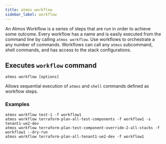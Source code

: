 ```yaml
---
title: atmos workflow
sidebar_label: workflow
---
```


An Atmos Workflow is a series of steps that are run in order to achieve some outcome. Every workflow has a name and is easily executed from the
command line by calling `atmos workflow`. Use workflows to orchestrate a any number of commands. Workflows can call any `atmos` subcommand, shell
commands, and has access to the stack configurations.

## Executes `workflow` command

```shell
atmos workflow [options]
```

Allows sequential execution of `atmos` and `shell` commands defined as workflow steps.

### Examples

```shell
atmos workflow test-1 -f workflow1
atmos workflow terraform-plan-all-test-components -f workflow1 -s tenant1-ue2-dev
atmos workflow terraform-plan-test-component-override-2-all-stacks -f workflow1 --dry-run
atmos workflow terraform-plan-all-tenant1-ue2-dev -f workflow1
```
